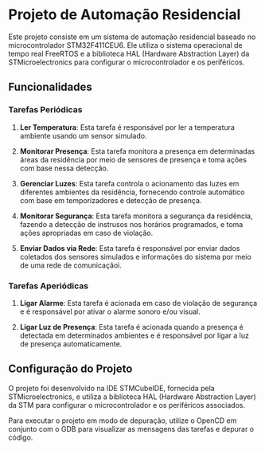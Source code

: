 # Projeto de Automação Residencial

Este projeto consiste em um sistema de automação residencial baseado no microcontrolador STM32F411CEU6. Ele utiliza o sistema operacional de tempo real FreeRTOS e a biblioteca HAL (Hardware Abstraction Layer) da STMicroelectronics para configurar o microcontrolador e os periféricos.

## Funcionalidades

### Tarefas Periódicas

1. **Ler Temperatura**: Esta tarefa é responsável por ler a temperatura ambiente usando um sensor simulado.

2. **Monitorar Presença**: Esta tarefa monitora a presença em determinadas áreas da residência por meio de sensores de presença e toma ações com base nessa detecção.

3. **Gerenciar Luzes**: Esta tarefa controla o acionamento das luzes em diferentes ambientes da residência, fornecendo controle automático com base em temporizadores e detecção de presença.

4. **Monitorar Segurança**: Esta tarefa monitora a segurança da residência, fazendo a detecção de instrusos nos horários programados, e toma ações apropriadas em caso de violação.

5. **Enviar Dados via Rede**: Esta tarefa é responsável por enviar dados coletados dos sensores simulados e informações do sistema por meio de uma rede de comunicaçãoi.

### Tarefas Aperiódicas

1. **Ligar Alarme**: Esta tarefa é acionada em caso de violação de segurança e é responsável por ativar o alarme sonoro e/ou visual.

2. **Ligar Luz de Presença**: Esta tarefa é acionada quando a presença é detectada em determinados ambientes e é responsável por ligar a luz de presença automaticamente.

## Configuração do Projeto

O projeto foi desenvolvido na IDE STMCubeIDE, fornecida pela STMicroelectronics, e utiliza a biblioteca HAL (Hardware Abstraction Layer) da STM para configurar o microcontrolador e os periféricos associados.

Para executar o projeto em modo de depuração, utilize o OpenCD em conjunto com o GDB para visualizar as mensagens das tarefas e depurar o código.

